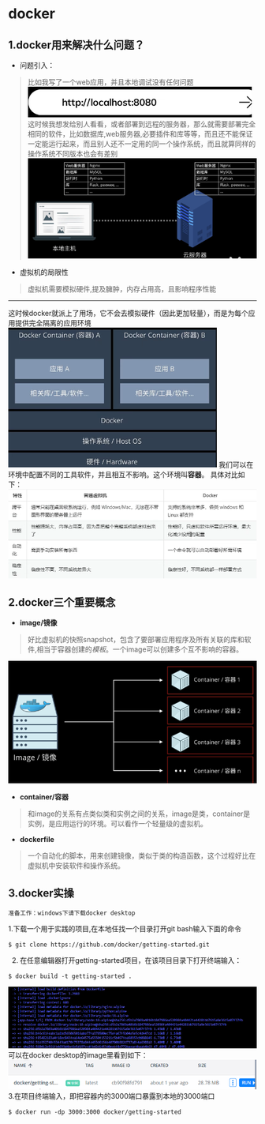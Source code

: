 # docker

## 1.docker用来解决什么问题？
- 问题引入：
> 比如我写了一个web应用，并且本地调试没有任何问题
![web网站](assets/web应用.png)
这时候我想发给别人看看，或者部署到远程的服务器，那么就需要部署完全相同的软件，比如数据库,web服务器,必要插件和库等等，而且还不能保证一定能运行起来，而且别人还不一定用的同一个操作系统，而且就算同样的操作系统不同版本也会有差别
![sameConfig](assets/相同配置.png)

- 虚拟机的局限性
> 虚拟机需要模拟硬件,提及臃肿，内存占用高，且影响程序性能

---
这时候docker就派上了用场，它不会去模拟硬件（因此更加轻量），而是为每个应用提供完全隔离的应用环境
![dockerUsage](assets/docker作用.png)
我们可以在环境中配置不同的工具软件，并且相互不影响。这个环境叫**容器**。
具体对比如下：
![adv](assets/advantage.png)
## 2.docker三个重要概念
- **image/镜像**
> 好比虚拟机的快照snapshot，包含了要部署应用程序及所有关联的库和软件,相当于容器创建的*模板*。一个image可以创建多个互不影响的容器。

![image](assets/image.png)
- **container/容器**
> 和image的关系有点类似类和实例之间的关系，image是类，container是实例，是应用运行的环境。可以看作一个轻量级的虚拟机。
- **dockerfile**
> 一个自动化的脚本，用来创建镜像，类似于类的构造函数，这个过程好比在虚拟机中安装软件和操作系统。
## 3.docker实操
    准备工作：windows下请下载docker desktop
1.下载一个用于实践的项目,在本地任找一个目录打开git bash输入下面的命令
```shell
$ git clone https://github.com/docker/getting-started.git
```
2. 在任意编辑器打开getting-started项目，在该项目目录下打开终端输入：
```shell
$ docker build -t getting-started .
```
![](assets\build.png)
可以在docker desktop的image里看到如下：
![](assets\gs.png)
3.在项目终端输入，即把容器内的3000端口暴露到本地的3000端口
```shell
$ docker run -dp 3000:3000 docker/getting-started
```
